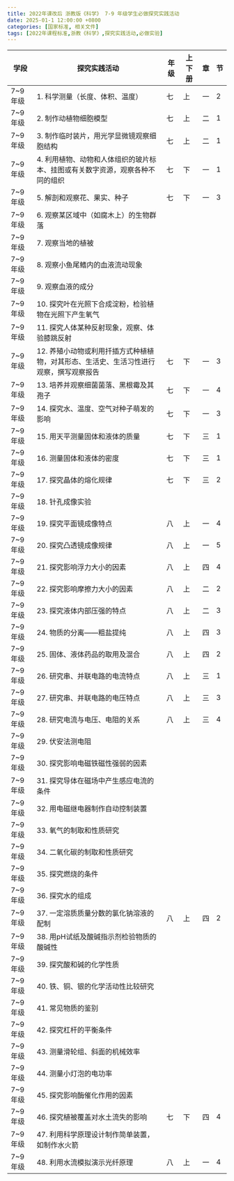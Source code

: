 ```yaml
---
title: 2022年课改后 浙教版《科学》 7-9 年级学生必做探究实践活动
date: 2025-01-1 12:00:00 +0800
categories: [国家标准, 相关文件]
tags: [2022年课程标准,浙教《科学》,探究实践活动,必做实验]
---
```




| 学段     | 探究实践活动                                                         | 年级 | 上下册 | 章 | 节 |
|----------|----------------------------------------------------------------------|------|--------|----|----|
| 7~9年级  | 1. 科学测量（长度、体积、温度）                                        | 七   | 上     | 一 | 2  |
| 7~9年级  | 2. 制作动植物细胞模型                                                 | 七   | 上     | 二 | 1  |
| 7~9年级  | 3. 制作临时装片，用光学显微镜观察细胞结构                             | 七   | 上     | 二 | 1  |
| 7~9年级  | 4. 利用植物、动物和人体组织的玻片标本、挂图或有关数字资源，观察各种不同的组织 | 七   | 下     | 一 | 1  |
| 7~9年级  | 5. 解剖和观察花、果实、种子                                           | 七   | 下     | 一 | 3  |
| 7~9年级  | 6. 观察某区域中（如腐木上）的生物群落                                  |      |        |    |    |
| 7~9年级  | 7. 观察当地的植被                                                     |      |        |    |    |
| 7~9年级  | 8. 观察小鱼尾鳍内的血液流动现象                                       |      |        |    |    |
| 7~9年级  | 9. 观察血液的成分                                                     |      |        |    |    |
| 7~9年级  | 10. 探究叶在光照下合成淀粉，检验植物在光照下产生氧气                 |      |        |    |    |
| 7~9年级  | 11. 探究人体某种反射现象，观察、体验膝跳反射                          |      |        |    |    |
| 7~9年级  | 12. 养殖小动物或利用扦插方式种植植物，对其形态、生活史、生活习性进行观察，撰写观察报告 | 七   | 下     | 一 | 3  |
| 7~9年级  | 13. 培养并观察细菌菌落、黑根霉及其孢子                                 | 七   | 下     | 一 | 4  |
| 7~9年级  | 14. 探究水、温度、空气对种子萌发的影响                               | 七   | 下     | 一 | 3  |
| 7~9年级  | 15. 用天平测量固体和液体的质量                                       | 七   | 下     | 三 | 1  |
| 7~9年级  | 16. 测量固体和液体的密度                                             | 七   | 下     | 三 | 1  |
| 7~9年级  | 17. 探究晶体的熔化规律                                               | 七   | 下     | 三 | 2  |
| 7~9年级  | 18. 针孔成像实验                                                     |      |        |    |    |
| 7~9年级  | 19. 探究平面镜成像特点                                               | 八   | 上     | 一 | 4  |
| 7~9年级  | 20. 探究凸透镜成像规律                                               | 八   | 上     | 一 | 5  |
| 7~9年级  | 21. 探究影响浮力大小的因素                                           | 八   | 上     | 四 | 4  |
| 7~9年级  | 22. 探究影响摩擦力大小的因素                                         | 八   | 上     | 二 | 2  |
| 7~9年级  | 23. 探究液体内部压强的特点                                           | 八   | 上     | 二 | 3  |
| 7~9年级  | 24. 物质的分离——粗盐提纯                                            | 八   | 上     | 四 | 3  |
| 7~9年级  | 25. 固体、液体药品的取用及混合                                       | 八   | 上     | 四 | 2  |
| 7~9年级  | 26. 研究串、并联电路的电流特点                                       | 八   | 上     | 三 | 1  |
| 7~9年级  | 27. 研究串、并联电路的电压特点                                       | 八   | 上     | 三 | 3  |
| 7~9年级  | 28. 研究电流与电压、电阻的关系                                       | 八   | 上     | 三 | 4  |
| 7~9年级  | 29. 伏安法测电阻                                                     |      |        |    |    |
| 7~9年级  | 30. 探究影响电磁铁磁性强弱的因素                                     |      |        |    |    |
| 7~9年级  | 31. 探究导体在磁场中产生感应电流的条件                               |      |        |    |    |
| 7~9年级  | 32. 用电磁继电器制作自动控制装置                                     |      |        |    |    |
| 7~9年级  | 33. 氧气的制取和性质研究                                             |      |        |    |    |
| 7~9年级  | 34. 二氧化碳的制取和性质研究                                         |      |        |    |    |
| 7~9年级  | 35. 探究燃烧的条件                                                   |      |        |    |    |
| 7~9年级  | 36. 探究水的组成                                                     |      |        |    |    |
| 7~9年级  | 37. 一定溶质质量分数的氯化钠溶液的配制                               | 八   | 上     | 四 | 2  |
| 7~9年级  | 38. 用pH试纸及酸碱指示剂检验物质的酸碱性                             |      |        |    |    |
| 7~9年级  | 39. 探究酸和碱的化学性质                                             |      |        |    |    |
| 7~9年级  | 40. 铁、铜、银的化学活动性比较研究                                   |      |        |    |    |
| 7~9年级  | 41. 常见物质的鉴别                                                   |      |        |    |    |
| 7~9年级  | 42. 探究杠杆的平衡条件                                               |      |        |    |    |
| 7~9年级  | 43. 测量滑轮组、斜面的机械效率                                       |      |        |    |    |
| 7~9年级  | 44. 测量小灯泡的电功率                                               |      |        |    |    |
| 7~9年级  | 45. 探究影响酶催化作用的因素                                         |      |        |    |    |
| 7~9年级  | 46. 探究植被覆盖对水土流失的影响                                     | 七   | 下     | 四 | 4  |
| 7~9年级  | 47. 利用科学原理设计制作简单装置，如制作水火箭                       |      |        |    |    |
| 7~9年级  | 48. 利用水流模拟演示光纤原理                                         | 八   | 上     | 一 | 4  |
